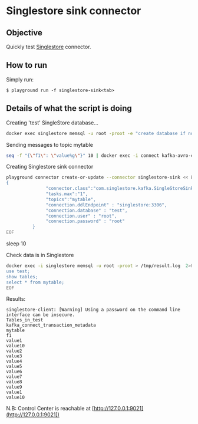 # Singlestore sink connector

## Objective

Quickly test [Singlestore](https://github.com/memsql/singlestore-kafka-connector) connector.


## How to run

Simply run:

```
$ playground run -f singlestore-sink<tab>
```

## Details of what the script is doing


Creating 'test' SingleStore database...

```bash
docker exec singlestore memsql -u root -proot -e "create database if not exists test;"
```

Sending messages to topic mytable

```bash
seq -f "{\"f1\": \"value%g\"}" 10 | docker exec -i connect kafka-avro-console-producer --broker-list broker:9092 --property schema.registry.url=http://schema-registry:8081 --topic mytable --property value.schema='{"type":"record","name":"myrecord","fields":[{"name":"f1","type":"string"}]}'
```

Creating Singlestore sink connector

```bash
playground connector create-or-update --connector singlestore-sink << EOF
{
               "connector.class":"com.singlestore.kafka.SingleStoreSinkConnector",
               "tasks.max":"1",
               "topics":"mytable",
               "connection.ddlEndpoint" : "singlestore:3306",
               "connection.database" : "test",
               "connection.user" : "root",
               "connection.password" : "root"
          }
EOF
```

sleep 10

Check data is in Singlestore

```bash
docker exec -i singlestore memsql -u root -proot > /tmp/result.log  2>&1 <<-EOF
use test;
show tables;
select * from mytable;
EOF
```

Results:

```
singlestore-client: [Warning] Using a password on the command line interface can be insecure.
Tables_in_test
kafka_connect_transaction_metadata
mytable
f1
value1
value10
value2
value3
value4
value5
value6
value7
value8
value9
value1
value10
```

N.B: Control Center is reachable at [http://127.0.0.1:9021](http://127.0.0.1:9021])
